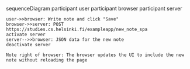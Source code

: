 sequenceDiagram
    participant user
    participant browser
    participant server

    user->>browser: Write note and click "Save"
    browser->>server: POST https://studies.cs.helsinki.fi/exampleapp/new_note_spa
    activate server
    server-->>browser: JSON data for the new note
    deactivate server

    Note right of browser: The browser updates the UI to include the new note without reloading the page
